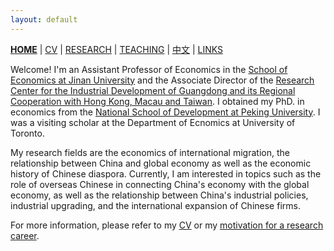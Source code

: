 ```yaml
---
layout: default
---
```



[**HOME**](./index.md) | [CV](./assets/CV_FanghaoChen_231105.pdf) | [RESEARCH](./research.md) | [TEACHING](./teaching.md) | [中文](./chinesepage.md) | [LINKS](./links.md)

Welcome! I'm an Assistant Professor of Economics in the [School of Economics at Jinan University](https://ec.jnu.edu.cn/) and the Associate Director of the [Research Center for the Industrial Development of Guangdong and its Regional Cooperation with Hong Kong, Macau and Taiwan](https://ogo.jnu.edu.cn/). I obtained my PhD. in economics from the [National School of Development at Peking University](https://www.nsd.pku.edu.cn/). I was a visiting scholar at the Department of Ecnomics at University of Toronto.

My research fields are the economics of international migration, the relationship between China and global economy as well as the economic history of Chinese diaspora. Currently, I am interested in topics such as the role of overseas Chinese in connecting China's economy with the global economy, as well as the relationship between China's industrial policies, industrial upgrading, and the international expansion of Chinese firms.

For more information, please refer to my [CV](./assets/CV_FanghaoChen_231105.pdf) or my [motivation for a research career](https://mp.weixin.qq.com/s?__biz=Mzg4MzE0ODY0Mw==&mid=2247491382&idx=1&sn=992dc4dda38bfd95d5c2b47848fc5a81&chksm=cf4a8d3af83d042c96f68c98b9406eab25df4ce418b6778fccdee755fc9e499decfb44498855&mpshare=1&scene=24&srcid=12203KNxFd0xsEh7nM7ZzhKn&sharer_sharetime=1639991731014&sharer_shareid=009d752390d3ca9d149b0d31038375f0#rd).

